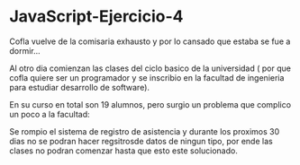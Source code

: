 # JavaScript-Ejercicio-4
Cofla vuelve de la comisaria exhausto y por lo cansado que estaba se fue a dormir...


Al otro dia comienzan las clases del ciclo basico de la universidad ( por que cofla quiere ser un programador y se inscribio en la facultad de ingenieria para estudiar desarrollo de software).


En su curso en total son 19 alumnos, pero surgio un problema que complico un poco a la facultad:


Se rompio el sistema de registro de asistencia y durante los proximos 30 dias no se podran hacer regsitrosde datos de ningun tipo, por ende las clases no podran comenzar hasta que esto este solucionado.

